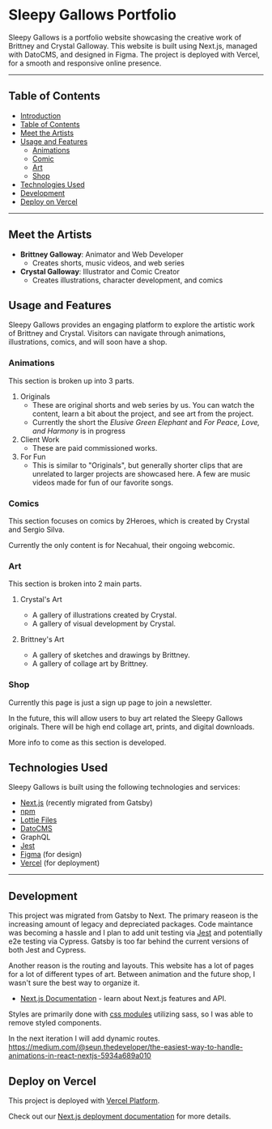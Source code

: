 # Sleepy Gallows Portfolio

Sleepy Gallows is a portfolio website showcasing the creative work of Brittney and Crystal Galloway. This website is built using Next.js, managed with DatoCMS, and designed in Figma. The project is deployed with Vercel, for a smooth and responsive online presence.

---

## Table of Contents

- [Introduction](#sleepy-gallows-portfolio)
- [Table of Contents](#table-of-contents)
- [Meet the Artists](#meet-the-artists)
- [Usage and Features](#usage-and-features)
  - [Animations](#animations)
  - [Comic](#comics)
  - [Art](#art)
  - [Shop](#shop)
- [Technologies Used](#technologies-used)
- [Development](#development)
- [Deploy on Vercel](#deploy-on-vercel)

---

## Meet the Artists

- **Brittney Galloway**: Animator and Web Developer
  - Creates shorts, music videos, and web series
- **Crystal Galloway**: Illustrator and Comic Creator
  - Creates illustrations, character development, and comics

## Usage and Features

Sleepy Gallows provides an engaging platform to explore the artistic work of Brittney and Crystal. Visitors can navigate through animations, illustrations, comics, and will soon have a shop.

### Animations

This section is broken up into 3 parts.

1. Originals
   - These are original shorts and web series by us. You can watch the content, learn a bit about the project, and see art from the project.
   - Currently the short the _Elusive Green Elephant_ and _For Peace, Love, and Harmony_ is in progress
2. Client Work
   - These are paid commissioned works.
3. For Fun
   - This is similar to "Originals", but generally shorter clips that are unrelated to larger projects are showcased here. A few are music videos made for fun of our favorite songs.

### Comics

This section focuses on comics by 2Heroes, which is created by Crystal and Sergio Silva.

Currently the only content is for Necahual, their ongoing webcomic.

### Art

This section is broken into 2 main parts.

1. Crystal's Art

   - A gallery of illustrations created by Crystal.
   - A gallery of visual development by Crystal.

1. Brittney's Art
   - A gallery of sketches and drawings by Brittney.
   - A gallery of collage art by Brittney.

### Shop

Currently this page is just a sign up page to join a newsletter.

In the future, this will allow users to buy art related the Sleepy Gallows originals. There will be high end collage art, prints, and digital downloads.

More info to come as this section is developed.

## Technologies Used

Sleepy Gallows is built using the following technologies and services:

- [Next.js](https://nextjs.org/) (recently migrated from Gatsby)
- [npm](https://www.npmjs.com/)
- [Lottie Files](https://lottiefiles.com/)
- [DatoCMS](https://www.datocms.com/)
- GraphQL
- [Jest](https://jestjs.io/)
- [Figma](https://www.figma.com/) (for design)
- [Vercel](https://vercel.com/) (for deployment)

---

## Development

This project was migrated from Gatsby to Next. The primary reaseon is the increasing amount of legacy and depreciated packages. Code maintance was becoming a hassle and I plan to add unit testing via [Jest](https://nextjs.org/docs/pages/building-your-application/optimizing/testing#jest-and-react-testing-library) and potentially e2e testing via Cypress. Gatsby is too far behind the current versions of both Jest and Cypress.

Another reason is the routing and layouts. This website has a lot of pages for a lot of different types of art. Between animation and the future shop, I wasn't sure the best way to organize it.

- [Next.js Documentation](https://nextjs.org/docs) - learn about Next.js features and API.

Styles are primarily done with [css modules](https://nextjs.org/docs/app/building-your-application/styling/css-modules) utilizing sass, so I was able to remove styled components.

In the next iteration I will add dynamic routes.
https://medium.com/@seun.thedeveloper/the-easiest-way-to-handle-animations-in-react-nextjs-5934a689a010

## Deploy on Vercel

This project is deployed with [Vercel Platform](https://vercel.com/new?utm_medium=default-template&filter=next.js&utm_source=create-next-app&utm_campaign=create-next-app-readme).

Check out our [Next.js deployment documentation](https://nextjs.org/docs/deployment) for more details.
